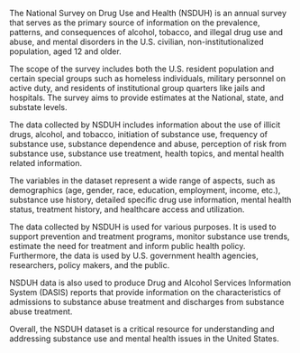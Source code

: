 The National Survey on Drug Use and Health (NSDUH) is an annual survey that serves as the primary source of information on the prevalence, patterns, and consequences of alcohol, tobacco, and illegal drug use and abuse, and mental disorders in the U.S. civilian, non-institutionalized population, aged 12 and older. 

The scope of the survey includes both the U.S. resident population and certain special groups such as homeless individuals, military personnel on active duty, and residents of institutional group quarters like jails and hospitals. The survey aims to provide estimates at the National, state, and substate levels.

The data collected by NSDUH includes information about the use of illicit drugs, alcohol, and tobacco, initiation of substance use, frequency of substance use, substance dependence and abuse, perception of risk from substance use, substance use treatment, health topics, and mental health related information. 

The variables in the dataset represent a wide range of aspects, such as demographics (age, gender, race, education, employment, income, etc.), substance use history, detailed specific drug use information, mental health status, treatment history, and healthcare access and utilization. 

The data collected by NSDUH is used for various purposes. It is used to support prevention and treatment programs, monitor substance use trends, estimate the need for treatment and inform public health policy. Furthermore, the data is used by U.S. government health agencies, researchers, policy makers, and the public.

NSDUH data is also used to produce Drug and Alcohol Services Information System (DASIS) reports that provide information on the characteristics of admissions to substance abuse treatment and discharges from substance abuse treatment. 

Overall, the NSDUH dataset is a critical resource for understanding and addressing substance use and mental health issues in the United States.